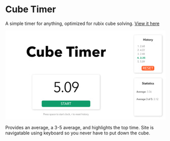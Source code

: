 # Cube Timer

A simple timer for anything, optimized for rubix cube solving. [View it here](https://cube-timer-6e939.web.app/ "Cube Timer")

![CubeTimer](/public/cubetimer.jpg?raw=true "Cube Timer")

Provides an average, a 3-5 average, and highlights the top time. Site is navigatable using keyboard so you never have to put down the cube. 
